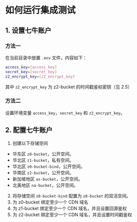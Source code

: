 # 如何运行集成测试

## 1. 设置七牛账户

### 方法一

在当前目录中放置 `.env` 文件，内容如下：

```bash
access_key=[access_key]
secret_key=[secret_key]
z2_encrypt_key=[z2_encrypt_key]
```

其中 `z2_encrypt_key` 为 z2-bucket 的时间戳鉴权密钥（见 2.5）

### 方法二

设置环境变量 `access_key`，`secret_key` 和 `z2_encrypt_key`。

## 2. 配置七牛账户

1. 创建以下存储空间

- 华东区 `z0-bucket`，公开空间。
- 华北区 `z1-bucket`，私有空间。
- 华北区 `z0-bucket-bind`，公开空间。
- 华南区 `z2-bucket`，公开空间。
- 新加坡地区 `as-bucket`，公开空间。
- 北美地区 `na-bucket`，公开空间。

2. 将存储空间 `z0-bucket-bind` 配置为 `z0-bucket` 的双活空间。
3. 为 z0-bucket 绑定至少一个 CDN 域名
4. 为 z1-bucket 绑定至少一个 CDN 域名，并且设置回源鉴权
5. 为 z2-bucket 绑定至少一个 CDN 域名，并且设置时间戳鉴权
